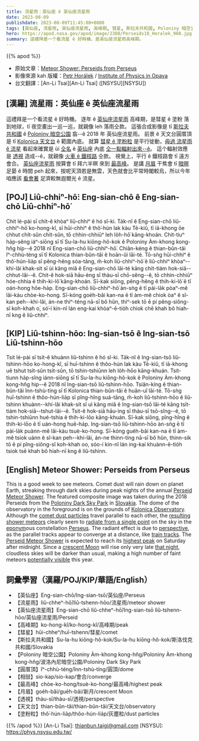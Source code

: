 ```yaml
---
title: 流星雨：英仙座 ê 英仙座流星雨
date: 2023-08-09
publishdate: 2023-08-09T11:45:00+0800
tags: [英仙座, 流星雨, 英仙座流星雨, 高峰期, 彗星, 斯拉夫共和國, Poloniny 暗空公園, 天文台, 圓厝頂, 會合, 最高峰, 月眉, 透視, 塗粉粒]
hero: https://apod.nasa.gov/apod/image/2308/Perseids18_Horalek_960.jpg
summary: 這禮拜是一个看流星 ê 好時機，是英仙座流星雨高峰期。
---
```


{{% apod %}}

- 原始文章：[Meteor Shower: Perseids from Perseus](https://apod.nasa.gov/apod/ap230809.html)
- 影像來源 kah 版權：[Petr Horálek](https://www.petrhoralek.com/#about-1) / [Institute of Physics in Opava](https://www.slu.cz/phys/en/)
- 台文翻譯：[An-Li Tsai][An-Li Tsai] ([NSYSU][NSYSU])

## [漢羅] 流星雨：英仙座 ê 英仙座流星雨
這禮拜是一个看流星 ê 好時機。
逐年 ê [英仙座流星雨][Perseid Meteor Shower] 高峰期，是彗星 ê 塗粉 落到地球，tī 夜空畫出一巡一巡，就親像 leh 落雨仝款。
這張合成影像是 tī [斯拉夫共和國][Slovakia] ê [Poloniny 暗空公園][Poloniny Dark Sky Park] 翕--ê 2018 年 英仙座流星雨。
前景 ê 天文台圓厝頂是 tī [Kolonica 天文台][Kolonica Observatory] ê 範圍內底。
就算 [彗星 ê 塗粉粒][comet dust particles] 是平行徙動，[毋過 流星雨 ê 流星][resulting shower meteors] 看起來確實是 ùi [仝名][eponym] ê [英仙座][Perseus] 內底 [仝一點輻射出來--ê][radiate from a single point]。
這个輻射效應是 [透視][perspective] 造成--ê，就親像 [火車 ê 鐵枝路][train tracks] 仝款。
視覺上，平行 ê 鐵枝路會 tī 遠方會合。
[英仙座流星雨][Perseid Meteor Shower] 按算會 tī 拜六半暝 來到 [最高峰][highest peak]。
是講 [月眉][crescent Moon] 干焦會 tī [暗暝][that night] 足晏 ê 時間 peh 起來，按呢天頂若是無雲，天色就會比平常時閣較烏，所以今年咱應該 [看會著][potentially visible] 足濟較無遐爾光 ê 流星。

## [POJ] Liû-chhiⁿ-hō͘: Eng-sian-chō ê Eng-sian-chō Liû-chhiⁿ-hō͘
Chit lé-pài sī chi̍t-ê khòaⁿ liû-chhiⁿ ê hó sî-ki.
Ta̍k-nî ê Eng-sian-chō liû-chhiⁿ-hō͘ ko-hong-kî, sī hūi-chhiⁿ ê thô͘-hún lak kàu Tē-kiû, tī iā-khong ōe chhut chi̍t-sûn chi̍t-sûn, tō chhin-chhiūⁿ leh lo̍h-hō͘ kāng-khoán.
Chit-tiuⁿ ha̍p-sêng iáⁿ-siōng sī tī Su-la-hu kiōng-hô-kok ê Poloniny Àm-khong kong-hn̂g hip--ê 2018 nî Eng-sian-chō liû-chhiⁿ-hō͘.
Chiân-kéng ê thian-bûn-tâi îⁿ-chhù-téng sī tī Kolonica thian-bûn-tâi ê hoān-ûi lāi-té.
Tō-sǹg hūi-chhiⁿ ê thô͘-hún-lia̍p sī pêng-hêng sóa-tāng, m̄-koh liû-chhiⁿ-hō͘ ê liû-chhiⁿ khòaⁿ--khí-lâi khak-si̍t sī ùi kāng miâ ê Eng-sian-chō lāi-té kāng chi̍t-tiám hok-siā--chhut-lâi--ê.
Chit-ê hok-siā hāu-èng sī thàu-sī chō-sêng--ê, tō chhin-chhiūⁿ hóe-chhia ê thih-ki-lō͘ kāng-khoán.
Sī-kak siōng, pêng-hêng ê thih-ki-lō͘ ē tī oán-hong hōe-ha̍p.
Eng-sian-chō liû-chhiⁿ-hō͘ àn-sǹg ē tī pài-la̍k pòaⁿ-mê lâi-kàu chòe-ko-hong.
Sī-kóng goe̍h-bâi kan-na ē tī àm-mê chiok òaⁿ ê sî-kan peh--khí-lâi, án-ne thiⁿ-téng nā-sī bô hûn, thiⁿ-sek tō ē pí pêng-siông-sî koh-khah o͘, só͘-í kin-nî lán eng-kai khòaⁿ-ē-tio̍h chiok chē khah bô hiah-nī kng ê liû-chhiⁿ.

## [KIP] Liû-tshinn-hōo: Ing-sian-tsō ê Ing-sian-tsō Liû-tshinn-hōo
Tsit lé-pài sī tsi̍t-ê khuànn liû-tshinn ê hó sî-ki.
Ta̍k-nî ê Ing-sian-tsō liû-tshinn-hōo ko-hong-kî, sī huī-tshinn ê thôo-hún lak kàu Tē-kiû, tī iā-khong uē tshut tsi̍t-sûn tsi̍t-sûn, tō tshin-tshiūnn leh lo̍h-hōo kāng-khuán.
Tsit-tiunn ha̍p-sîng iánn-siōng sī tī Su-la-hu kiōng-hô-kok ê Poloniny Àm-khong kong-hn̂g hip--ê 2018 nî Ing-sian-tsō liû-tshinn-hōo.
Tsiân-kíng ê thian-bûn-tâi înn-tshù-tíng sī tī Kolonica thian-bûn-tâi ê huān-uî lāi-té.
Tō-sǹg huī-tshinn ê thôo-hún-lia̍p sī pîng-hîng suá-tāng, m̄-koh liû-tshinn-hōo ê liû-tshinn khuànn--khí-lâi khak-si̍t sī uì kāng miâ ê Ing-sian-tsō lāi-té kāng tsi̍t-tiám hok-siā--tshut-lâi--ê.
Tsit-ê hok-siā hāu-ìng sī thàu-sī tsō-sîng--ê, tō tshin-tshiūnn hué-tshia ê thih-ki-lōo kāng-khuán.
Sī-kak siōng, pîng-hîng ê thih-ki-lōo ē tī uán-hong huē-ha̍p.
Ing-sian-tsō liû-tshinn-hōo àn-sǹg ē tī pài-la̍k puànn-mê lâi-kàu tsuè-ko-hong.
Sī-kóng gue̍h-bâi kan-na ē tī àm-mê tsiok uànn ê sî-kan peh--khí-lâi, án-ne thinn-tíng nā-sī bô hûn, thinn-sik tō ē pí pîng-siông-sî koh-khah oo, sóo-í kin-nî lán ing-kai khuànn-ē-tio̍h tsiok tsē khah bô hiah-nī kng ê liû-tshinn.

## [English] Meteor Shower: Perseids from Perseus
This is a good week to see meteors.
Comet dust will rain down on planet Earth, streaking through dark skies during peak nights of the annual [Perseid Meteor Shower][Perseid Meteor Shower].
The featured composite image was taken during the 2018 Perseids from the [Poloniny Dark Sky Park][Poloniny Dark Sky Park] in [Slovakia][Slovakia].
The dome of the observatory in the foreground is on the grounds of [Kolonica Observatory][Kolonica Observatory].
Although the [comet dust particles][comet dust particles] travel parallel to each other, the [resulting shower meteors][resulting shower meteors] clearly seem to [radiate from a single point][radiate from a single point] on the sky in the [eponym][eponym]ous constellation [Perseus][Perseus].
The radiant effect is due to [perspective][perspective], as the parallel tracks appear to converge at a distance, like [train tracks][train tracks].
The [Perseid Meteor Shower][Perseid Meteor Shower] is expected to reach its [highest peak][highest peak] on Saturday after midnight.
Since a [crescent Moon][crescent Moon] will rise only very late [that night][that night], cloudless skies will be darker than usual, making a high number of faint meteors [potentially visible][potentially visible] this year.

## 詞彙學習（漢羅/POJ/KIP/華語/English）
- 【英仙座】Eng-sian-chō/Ing-sian-tsō/英仙座/Perseus
- 【流星雨】liû-chheⁿ-hō͘/liû-tshenn-hōo/流星雨/meteor shower
- 【英仙座流星雨】Eng-sian-chō liû-chheⁿ-hō͘/Ing-sian-tsō liû-tshenn-hōo/英仙座流星雨/Perseid
- 【高峰期】ko-hong-kî/ko-hong-kî/高峰期/peak
- 【彗星】hūi-chheⁿ/huī-tshenn/彗星/comet
- 【斯拉夫共和國】Su-la-hu kiōng-hô-kok/Su-la-hu kiōng-hô-kok/斯洛伐克共和國/Slovakia
- 【Poloniny 暗空公園】Poloniny Àm-khong kong-hn̂g/Poloniny Àm-khong kong-hn̂g/波洛內尼暗空公園/Poloniny Dark Sky Park
- 【圓厝頂】îⁿ-chhù-téng/înn-tshù-tíng/圓頂/dome
- 【相敆】sio-kap/sio-kap/會合/converge
- 【最高峰】chòe-ko-hong/tsuè-ko-hong/最高峰/highest peak
- 【月眉】goe̍h-bâi/gue̍h-bâi/新月/crescent Moon
- 【透視】thàu-sī/thàu-sī/透視/perspective
- 【天文台】thian-bûn-tâi/thian-bûn-tâi/天文台/observatory
- 【塗粉粒】thô͘-hún-lia̍p/thôo-hún-lia̍p/灰塵粒/dust particles

{{% /apod %}}
[An-Li Tsai]: thianbun.taigi@gmail.com
[NSYSU]: https://phys.nsysu.edu.tw/

[copyright]: https://apod.nasa.gov/apod/fap/lib/about_apod.html#srapply
[License]: https://creativecommons.org/licenses/by/2.0/

[Perseid Meteor Shower]:https://apod.nasa.gov/apod/ap180808.html
[Poloniny Dark Sky Park]:https://en.wikipedia.org/wiki/Poloniny_Dark-Sky_Park
[Slovakia]:https://en.wikipedia.org/wiki/Slovakia
[Kolonica Observatory]:https://www.youtube.com/watch?v=3HpMVwLGwOI
[comet dust particles]:https://www.universetoday.com/88094/the-perseids-why-is-there-a-meteor-shower/
[resulting shower meteors]:https://solarsystem.nasa.gov/asteroids-comets-and-meteors/meteors-and-meteorites/perseids/in-depth/
[radiate from a single point]:https://en.wikipedia.org/wiki/Radiant_(meteor_shower)
[eponym]:https://en.wikipedia.org/wiki/Eponym
[Perseus]:https://en.wikipedia.org/wiki/Perseus_(constellation)
[perspective]:https://i.pinimg.com/236x/64/fa/a3/64faa39143ee4aeff8cce3b7e452f4df--forced-perspective.jpg
[train tracks]:http://en.es-static.us/upl/2010/12/railroad-tracks-converge-shutterstock-e1367591337388.jpg
[Perseid Meteor Shower]:https://www.jpl.nasa.gov/video/details.php?id=1584
[highest peak]:https://www.omlet.us/images/originals/cat_on_high_perch.jpg
[crescent Moon]:https://apod.nasa.gov/apod/ap230527.html
[that night]:https://www.amsmeteors.org/2023/08/viewing-the-perseid-meteor-shower-in-2023/
[potentially visible]:https://solarsystem.nasa.gov/skywatching/whats-up/

